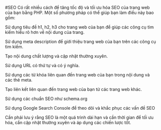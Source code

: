 #SEO
Có rất nhiều cách để tăng tốc độ và tối ưu hóa SEO của trang web của bạn bằng PHP. Một số phương pháp có thể giúp bạn làm điều này bao gồm:

Sử dụng tiêu đề h1, h2, h3 cho trang web của bạn để giúp các công cụ tìm kiếm hiểu rõ hơn về nội dung của trang.

Sử dụng meta description để giới thiệu trang web của bạn trên các công cụ tìm kiếm.

Tạo nội dung chất lượng và cập nhật thường xuyên.

Sử dụng URL có thứ tự và có ý nghĩa.

Sử dụng các từ khóa liên quan đến trang web của bạn trong nội dung và các thẻ meta.

Tạo liên kết liên quan đến trang web của bạn từ các trang web khác.

Sử dụng các chuẩn SEO như schema.org

Sử dụng Google Search Console để theo dõi và khắc phục các vấn đề SEO

Cần phải lưu ý rằng SEO là một quá trình dài hạn và cần thời gian để tối ưu hóa, cần cập nhật thường xuyên và áp dụng các chiến lược tốt.
